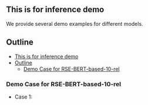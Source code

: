 

## This is for inference demo

We provide several demo examples for different models.

## Outline

- [This is for inference demo](#this-is-for-inference-demo)
- [Outline](#outline)
  - [Demo Case for RSE-BERT-based-10-rel](#demo-case-for-rse-bert-based-10-rel)


### Demo Case for RSE-BERT-based-10-rel

- Case 1: